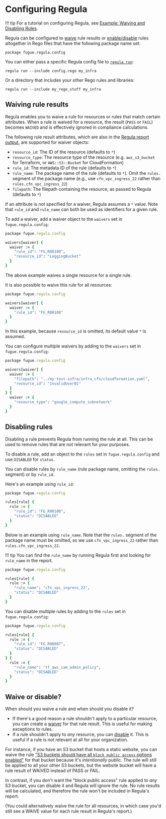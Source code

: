 # Configuring Regula

!!! tip
    For a tutorial on configuring Regula, see [Example: Waiving and Disabling Rules](examples/waive-and-disable.md).

Regula can be configured to [waive](#waiving-rule-results) rule results or [enable/disable](#disabling-rules) rules altogether in Rego files that have the following package name set:

    package fugue.regula.config

You can either pass a specific Regula config file to [`regula run`](usage.md#run):

    regula run --include config.rego my_infra

Or a directory that includes your other Rego rules and libraries:

    regula run --include my_rego_stuff my_infra

## Waiving rule results

Regula enables you to waive a rule for resources or rules that match certain attributes.  When a rule is waived for a resource, the result (`PASS` or `FAIL`) becomes `WAIVED` and is effectively ignored in compliance calculations.

The following rule result attributes, which are also in the [Regula report output](report.md), are supported for waiver objects:

 -  `resource_id`: The ID of the resource (defaults to `*`)
 -  `resource_type`: The resource type of the resource (e.g. `aws_s3_bucket` for Terraform, or `AWS::S3::Bucket` for CloudFormation)
 -  `rule_id`: The metadata ID of the rule (defaults to `*`)
 -  `rule_name`: The package name of the rule (defaults to `*`). Omit the `rules.` segment of the package name (e.g., use `cfn_vpc_ingress_22` rather than `rules.cfn_vpc_ingress_22`)
 -  `filepath`: The filepath containing the resource, as passed to Regula (defaults to `*`)

If an attribute is not specified for a waiver, Regula assumes a `*` value. Note that `rule_id` and `rule_name` can both be used as identifiers for a given rule. 

To add a waiver, add a waiver object to the `waivers` set in `fugue.regula.config`:

```ruby
package fugue.regula.config

waivers[waiver] {
  waiver := {
    "rule_id": "FG_R00100",
    "resource_id": "LoggingBucket"
  }
}
```

The above example waives a single resource for a single rule. 

It is also possible to waive this rule for all resources:

```ruby
package fugue.regula.config

waivers[waiver] {
  waiver := {
    "rule_id": "FG_R00100"
  }
}
```

In this example, because `resource_id` is omitted, its default value `*` is assumed.

You can configure multiple waivers by adding to the `waivers` set in `fugue.regula.config`:

```ruby
package fugue.regula.config

waivers[waiver] {
  waiver := {
    "filepath": "../my-test-infra/infra_cfn/cloudformation.yaml",
    "resource_id": "InvalidUser01"
  } 
} {
  waiver := {
    "resource_type": "google_compute_subnetwork"
  }
}
```

## Disabling rules

Disabling a rule prevents Regula from running the rule at all. This can be used to remove rules that are not relevant for your purposes.

To disable a rule, add an object to the `rules` set in `fugue.regula.config` and use `DISABLED` for `status`.

You can disable rules by `rule_name` (rule package name, omitting the `rules.` segment) or by `rule_id`.

Here's an example using `rule_id`:

```ruby
package fugue.regula.config

rules[rule] {
  rule := {
    "rule_id": "FG_R00100",
    "status": "DISABLED"
  }
}
```

Below is an example using `rule_name`. Note that the `rules.` segment of the package name must be omitted, so we use `cfn_vpc_ingress_22` rather than `rules.cfn_vpc_ingress_22`.

!!! tip
    You can find the `rule_name` by running Regula first and looking for `rule_name` in the report.

```ruby
package fugue.regula.config

rules[rule] {
  rule := {
    "rule_name": "cfn_vpc_ingress_22",
    "status": "DISABLED"
  }
}
```

You can disable multiple rules by adding to the `rules` set in `fugue.regula.config`:

```ruby
package fugue.regula.config

rules[rule] {
  rule := {
    "rule_id": "FG_R00007",
    "status": "DISABLED"
  }
} {
  rule := {
    "rule_name": "tf_aws_iam_admin_policy",
    "status": "DISABLED"
  }
}
```

## Waive or disable?

When should you waive a rule and when should you disable it?

- If there's a good reason a rule shouldn't apply to a particular resource, you can create a [waiver](#waiving-rule-results) for that rule result. This is useful for making exceptions to rules.
- If a rule shouldn't apply to *any* resource, you can [disable](#disabling-rules) it. This is useful if a rule is not relevant at all for your organization.

For instance, if you have an S3 bucket that hosts a static website, you can waive the rule ["S3 buckets should have all `block public access` options enabled"](https://github.com/fugue/regula/blob/master/rego/rules/cfn/s3/block_public_access.rego) for that bucket because it's *intentionally* public. The rule will still be applied to all your other S3 buckets, but the website bucket will have a rule result of WAIVED instead of PASS or FAIL.

In contrast, if you don't want the "block public access" rule applied to *any* S3 bucket, you can disable it and Regula will ignore the rule. No rule results will be calculated, and therefore the rule won't be included in Regula's report.

(You could alternatively waive the rule for all resources, in which case you'd still see a WAIVE value for each rule result in Regula's report.)